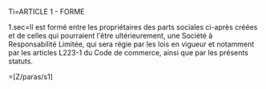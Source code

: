 Ti=ARTICLE 1 - FORME

1.sec=Il est formé entre les propriétaires des parts sociales ci-après créées et de celles qui pourraient l'être ultérieurement, une Société à Responsabilité Limitée, qui sera régie par les lois en vigueur et notamment par les articles L223-1 du Code de commerce, ainsi que par les présents statuts.

=[Z/paras/s1]